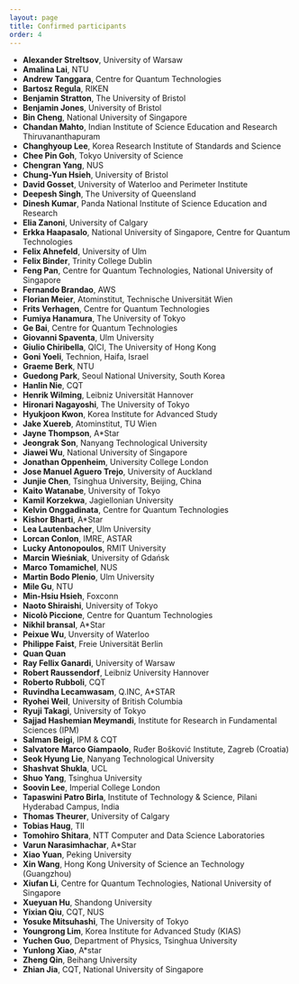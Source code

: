 ```yaml
---
layout: page
title: Confirmed participants
order: 4
---
```


<!---![Garden By the Bay](/garden_bay.jpg)--->

<!---![Merlion](/merlion.jpg)--->

* **Alexander	Streltsov**, University of Warsaw
* **Amalina	Lai**, NTU
* **Andrew Tanggara**, Centre for Quantum Technologies
* **Bartosz	Regula**,	RIKEN
* **Benjamin Stratton**,	The University of Bristol
* **Benjamin	Jones**,	University of Bristol
* **Bin	Cheng**,	National University of Singapore
* **Chandan	Mahto**,	Indian Institute of Science Education and Research Thiruvananthapuram
* **Changhyoup	Lee**,	Korea Research Institute of Standards and Science
* **Chee Pin	Goh**,	Tokyo University of Science
* **Chengran	Yang**,	NUS
* **Chung-Yun	Hsieh**,	University of Bristol
* **David	Gosset**,	University of Waterloo and Perimeter Institute
* **Deepesh	Singh**,	The University of Queensland
* **Dinesh Kumar**,	Panda	National Institute of Science Education and Research
* **Elia	Zanoni**,	University of Calgary
* **Erkka	Haapasalo**,	National University of Singapore, Centre for Quantum Technologies
* **Felix	Ahnefeld**,	University of Ulm
* **Felix	Binder**,	Trinity College Dublin
* **Feng	Pan**,	Centre for Quantum Technologies, National University of Singapore
* **Fernando	Brandao**,	AWS
* **Florian	Meier**,	Atominstitut, Technische Universität Wien
* **Frits	Verhagen**,	Centre for Quantum Technologies
* **Fumiya	Hanamura**,	The University of Tokyo
* **Ge	Bai**,	Centre for Quantum Technologies
* **Giovanni	Spaventa**,	Ulm University
* **Giulio 	Chiribella**,	QICI, The University of Hong Kong
* **Goni	Yoeli**,	Technion, Haifa, Israel
* **Graeme	Berk**,	NTU
* **Guedong	Park**,	Seoul National University, South Korea
* **Hanlin	Nie**,	CQT
* **Henrik	Wilming**,	Leibniz Universität Hannover
* **Hironari	Nagayoshi**,	The University of Tokyo
* **Hyukjoon	Kwon**,	Korea Institute for Advanced Study
* **Jake	Xuereb**,	Atominstitut, TU Wien
* **Jayne	Thompson**,	A*Star
* **Jeongrak	Son**,	Nanyang Technological University
* **Jiawei	Wu**,	National University of Singapore
* **Jonathan 	Oppenheim**,	University College London
* **Jose Manuel	Aguero Trejo**,	University of Auckland
* **Junjie	Chen**,	Tsinghua University, Beijing, China
* **Kaito	Watanabe**,	University of Tokyo
* **Kamil	Korzekwa**,	Jagiellonian University
* **Kelvin	Onggadinata**,	Centre for Quantum Technologies
* **Kishor	Bharti**,	A*Star
* **Lea	Lautenbacher**,	Ulm University
* **Lorcan	Conlon**,	IMRE, ASTAR
* **Lucky	Antonopoulos**,	RMIT University
* **Marcin	Wieśniak**,	University of Gdańsk
* **Marco	Tomamichel**,	NUS
* **Martin Bodo	Plenio**,	Ulm University
* **Mile	Gu**,	NTU
* **Min-Hsiu	Hsieh**, 	Foxconn
* **Naoto	Shiraishi**,	University of Tokyo
* **Nicolò	Piccione**,	Centre for Quantum Technologies
* **Nikhil	bransal**,	A*Star
* **Peixue	Wu**,	Unversity of Waterloo
* **Philippe	Faist**,	Freie Universität Berlin
* **Quan	Quan**
* **Ray Fellix	Ganardi**,	University of Warsaw
* **Robert	Raussendorf**,	Leibniz University Hannover
* **Roberto	Rubboli**,	CQT
* **Ruvindha	Lecamwasam**,	Q.INC, A*STAR
* **Ryohei	Weil**,	University of British Columbia
* **Ryuji	Takagi**,	University of Tokyo
* **Sajjad	Hashemian Meymandi**,	Institute for Research in Fundamental Sciences (IPM)
* **Salman	Beigi**,	IPM & CQT
* **Salvatore Marco	Giampaolo**,	Ruđer Bošković Institute, Zagreb (Croatia)
* **Seok Hyung Lie**,	Nanyang Technological University
* **Shashvat	Shukla**,	UCL
* **Shuo	Yang**,	Tsinghua University
* **Soovin	Lee**,	Imperial College London
* **Tapaswini	Patro	Birla**, Institute of Technology & Science, Pilani Hyderabad Campus, India
* **Thomas	Theurer**,	University of Calgary
* **Tobias	Haug**,	TII
* **Tomohiro	Shitara**,	NTT Computer and Data Science Laboratories
* **Varun	Narasimhachar**,	A*Star
* **Xiao	Yuan**,	Peking University
* **Xin	Wang**,	Hong Kong University of Science an Technology (Guangzhou)
* **Xiufan	Li**,	Centre for Quantum Technologies, National University of Singapore
* **Xueyuan	Hu**,	Shandong University
* **Yixian	Qiu**,	CQT, NUS
* **Yosuke	Mitsuhashi**,	The University of Tokyo
* **Youngrong	Lim**,	Korea Institute for Advanced Study (KIAS)
* **Yuchen	Guo**,	Department of Physics, Tsinghua University
* **Yunlong 	Xiao**,	A*star
* **Zheng	Qin**,	Beihang University
* **Zhian	Jia**,	CQT, National University of Singapore

